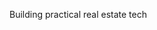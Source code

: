Building practical real estate tech

<!---
AntMam/AntMam is a ✨ special ✨ repository because its `README.md` (this file) appears on your GitHub profile.
You can click the Preview link to take a look at your changes.
--->
